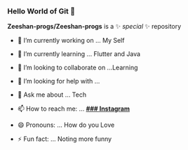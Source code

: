### Hello World of Git 👋


**Zeeshan-progs/Zeeshan-progs** is a ✨ _special_ ✨ repository 


- 🔭 I’m currently working on ... My Self
- 🌱 I’m currently learning ... Flutter and Java
- 👯 I’m looking to collaborate on ...Learning  
- 🤔 I’m looking for help with ...
- 💬 Ask me about ... Tech 
- 📫 How to reach me: ... [**### Instagram**](https://www.instagram.com/codewithnix/)





- 😄 Pronouns: ...  How do you Love   
- ⚡ Fun fact: ... Noting more funny 
